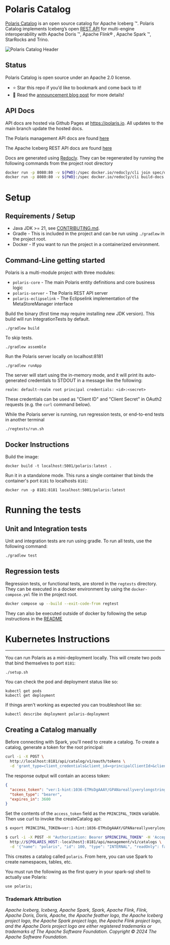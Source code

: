 <!--

 Copyright (c) 2024 Snowflake Computing Inc.
 
 Licensed under the Apache License, Version 2.0 (the "License");
 you may not use this file except in compliance with the License.
 You may obtain a copy of the License at
 
      http://www.apache.org/licenses/LICENSE-2.0
 
 Unless required by applicable law or agreed to in writing, software
 distributed under the License is distributed on an "AS IS" BASIS,
 WITHOUT WARRANTIES OR CONDITIONS OF ANY KIND, either express or implied.
 See the License for the specific language governing permissions and
 limitations under the License.

-->

# Polaris Catalog

<a href="https://www.snowflake.com/blog/polaris-catalog-open-source/" target="_blank">Polaris Catalog</a> is an open source catalog for Apache Iceberg :tm:. Polaris Catalog implements Iceberg’s open <a href="https://github.com/apache/iceberg/blob/main/open-api/rest-catalog-open-api.yaml" target="_blank">REST API</a> for multi-engine interoperability with Apache Doris :tm:, Apache Flink® , Apache Spark :tm:, StarRocks and Trino. 

![Polaris Catalog Header](docs/img/logos/Polaris-Catalog-BLOG-symmetrical-subhead.png)

## Status

Polaris Catalog is open source under an Apache 2.0 license.

- ⭐ Star this repo if you’d like to bookmark and come back to it! 
- 📖 Read the <a href="https://www.snowflake.com/blog/polaris-catalog-open-source/" target="_blank">announcement blog post<a/> for more details!

## API Docs

API docs are hosted via Github Pages at https://polaris.io. All updates to the main branch
update the hosted docs.

The Polaris management API docs are found [here](https://polaris.io/index.html#tag/polaris-management-service_other)

The Apache Iceberg REST API docs are found [here](https://polaris.io/index.html#tag/Configuration-API)

Docs are generated using [Redocly](https://redocly.com/docs/cli/installation). They can be regenerated by running the following commands
from the project root directory

```bash
docker run -p 8080:80 -v ${PWD}:/spec docker.io/redocly/cli join spec/docs.yaml spec/polaris-management-service.yml spec/rest-catalog-open-api.yaml -o spec/index.yaml --prefix-components-with-info-prop title
docker run -p 8080:80 -v ${PWD}:/spec docker.io/redocly/cli build-docs spec/index.yaml --output=docs/index.html --config=spec/redocly.yaml
```

# Setup

## Requirements / Setup

- Java JDK >= 21, see [CONTRIBUTING.md](./CONTRIBUTING.md#java-version-requirements). 
- Gradle - This is included in the project and can be run using `./gradlew` in the project root.
- Docker - If you want to run the project in a containerized environment.

Command-Line getting started
-------------------
Polaris is a multi-module project with three modules:

- `polaris-core` - The main Polaris entity definitions and core business logic
- `polaris-server` - The Polaris REST API server
- `polaris-eclipselink` - The Eclipselink implementation of the MetaStoreManager interface

Build the binary (first time may require installing new JDK version). This build will run IntegrationTests by default.

```
./gradlew build
```

To skip tests.

```
./gradlew assemble
```

Run the Polaris server locally on localhost:8181

```
./gradlew runApp
```

The server will start using the in-memory mode, and it will print its auto-generated credentials to STDOUT in a message like the following:

```text
realm: default-realm root principal credentials: <id>:<secret>
```

These credentials can be used as "Client ID" and "Client Secret" in OAuth2 requests (e.g. the `curl` command below).

While the Polaris server is running, run regression tests, or end-to-end tests in another terminal

```
./regtests/run.sh
```

Docker Instructions
-------------------

Build the image:

```
docker build -t localhost:5001/polaris:latest .
```

Run it in a standalone mode. This runs a single container that binds the container's port `8181` to localhosts `8181`:

```
docker run -p 8181:8181 localhost:5001/polaris:latest
```

# Running the tests

## Unit and Integration tests

Unit and integration tests are run using gradle. To run all tests, use the following command:

```bash
./gradlew test
```

## Regression tests

Regression tests, or functional tests, are stored in the `regtests` directory. They can be executed in a docker
environment by using the `docker-compose.yml` file in the project root.

```bash
docker compose up --build --exit-code-from regtest
```

They can also be executed outside of docker by following the setup instructions in
the [README](regtests/README.md)

# Kubernetes Instructions
-----------------------

You can run Polaris as a mini-deployment locally. This will create two pods that bind themselves to port `8181`:

```
./setup.sh
```

You can check the pod and deployment status like so:

```
kubectl get pods
kubectl get deployment
```

If things aren't working as expected you can troubleshoot like so:

```
kubectl describe deployment polaris-deployment
```

## Creating a Catalog manually

Before connecting with Spark, you'll need to create a catalog. To create a catalog, generate a token for the root
principal:

```bash
curl -i -X POST \
  http://localhost:8181/api/catalog/v1/oauth/tokens \
  -d 'grant_type=client_credentials&client_id=<principalClientId>&client_secret=<mainSecret>&scope=PRINCIPAL_ROLE:ALL'
```

The response output will contain an access token:

```json
{
  "access_token": "ver:1-hint:1036-ETMsDgAAAY/GPANareallyverylongstringthatissecret",
  "token_type": "bearer",
  "expires_in": 3600
}
```

Set the contents of the `access_token` field as the `PRINCIPAL_TOKEN` variable. Then use curl to invoke the
createCatalog
api:

```bash
$ export PRINCIPAL_TOKEN=ver:1-hint:1036-ETMsDgAAAY/GPANareallyverylongstringthatissecret

$ curl -i -X POST -H "Authorization: Bearer $PRINCIPAL_TOKEN" -H 'Accept: application/json' -H 'Content-Type: application/json' \
  http://${POLARIS_HOST:-localhost}:8181/api/management/v1/catalogs \
  -d '{"name": "polaris", "id": 100, "type": "INTERNAL", "readOnly": false, "storageConfigInfo": {"storageType": "FILE"}, "properties": {"default-base-location": "file:///tmp/polaris"}}'
```

This creates a catalog called `polaris`. From here, you can use Spark to create namespaces, tables, etc.

You must run the following as the first query in your spark-sql shell to actually use Polaris:

```
use polaris;
```

### Trademark Attribution 

_Apache Iceberg, Iceberg, Apache Spark, Spark, Apache Flink, Flink, Apache Doris, Doris, Apache, the Apache feather logo, the Apache Iceberg project logo, the Apache Spark project logo, the Apache Flink project logo, and the Apache Doris project logo are either registered trademarks or trademarks of The Apache Software Foundation. Copyright © 2024 The Apache Software Foundation._
